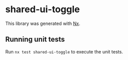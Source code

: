 # shared-ui-toggle

This library was generated with [Nx](https://nx.dev).

## Running unit tests

Run `nx test shared-ui-toggle` to execute the unit tests.
